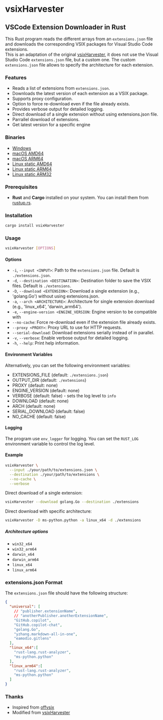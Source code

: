 # vsixHarvester

## VSCode Extension Downloader in Rust

This Rust program reads the different arrays from an `extensions.json` file and downloads the corresponding VSIX packages for Visual Studio Code extensions.  
This is an adaptation of the original [vsixHarvester](https://github.com/ShortArrow/vsixHarvester), it does not use the Visual Studio Code `extensions.json` file, but a custom one. The custom `extensions.json` file allows to specify the architecture for each extension.

### Features

- Reads a list of extensions from `extensions.json`.
- Downloads the latest version of each extension as a VSIX package.
- Supports proxy configuration.
- Option to force re-download even if the file already exists.
- Provides verbose output for detailed logging.
- Direct download of a single extension without using extensions.json file.
- Parrallel download of extensions.
- Get latest version for a specific engine

### Binaries

- [Windows](https://github.com/sctg-development/vsixHarvester/releases/download/0.2.6/vsixHarvester_windows_amd64_0.2.6.exe)
- [macOS AMD64](https://github.com/sctg-development/vsixHarvester/releases/download/0.2.6/vsixHarvester_macos_amd64_0.2.6)
- [macOS ARM64](https://github.com/sctg-development/vsixHarvester/releases/download/0.2.6/vsixHarvester_macos_arm64_0.2.6)
- [Linux static AMD64](https://github.com/sctg-development/vsixHarvester/releases/download/0.2.6/vsixHarvester_linux_amd64_static_0.2.6)
- [Linux static ARM64](https://github.com/sctg-development/vsixHarvester/releases/download/0.2.6/vsixHarvester_linux_arm64_static_0.2.6)
- [Linux static ARM32](https://github.com/sctg-development/vsixHarvester/releases/download/0.2.6/vsixHarvester_linux_armhf_static_0.2.6)
  
### Prerequisites

- **Rust** and **Cargo** installed on your system. You can install them from [rustup.rs](https://rustup.rs/).

### Installation

```sh
cargo install vsixHarvester
```

### Usage

```sh
vsixHarvester [OPTIONS]
```

#### Options

- `-i`, `--input <INPUT>`: Path to the `extensions.json` file. Default is `./extensions.json`.
- `-d`, `--destination <DESTINATION>`: Destination folder to save the VSIX files. Default is `./extensions`.
- `-D`, `--download <EXTENSION>`: Download a single extension (e.g., 'golang.Go') without using extensions.json.
- `-a`, `--arch <ARCHITECTURE>`: Architecture for single extension download (e.g., 'linux_x64', 'darwin_arm64').
- `-e`, `--engine-version <ENGINE_VERSION`: Engine version to be compatible with
- `--no-cache`: Force re-download even if the extension file already exists.
- `--proxy <PROXY>`: Proxy URL to use for HTTP requests.
- `--serial-download`: Download extensions serially instead of in parallel.
- `-v`, `--verbose`: Enable verbose output for detailed logging.
- `-h`, `--help`: Print help information.

#### Environment Variables

Alternatively, you can set the following environment variables:

- EXTENSIONS_FILE (default: `./extensions.json`)
- OUTPUT_DIR (default: `./extensions`)
- PROXY (default: none)
- ENGINE_VERSION (default: none)
- VERBOSE (default: false) - sets the log level to `info`
- DOWNLOAD (default: none)
- ARCH (default: none)
- SERIAL_DOWNLOAD (default: false)
- NO_CACHE (default: false)
  
#### Logging

The program use `env_logger` for logging. You can set the `RUST_LOG` environment variable to control the log level.

#### Example

```sh
vsixHarvester \
  --input ./your/path/to/extensions.json \
  --destination ./your/path/to/extensions \
  --no-cache \
  --verbose
```

Direct download of a single extension:

```sh
vsixHarvester --download golang.Go --destination ./extensions
```

Direct download with specific architecture:

```sh
vsixHarvester -D ms-python.python -a linux_x64 -d ./extensions
```

##### Architecture options

- `win32_x64`
- `win32_arm64`
- `darwin_x64`
- `darwin_arm64`
- `linux_x64`
- `linux_arm64`

### extensions.json Format

The `extensions.json` file should have the following structure:

```json
{
  "universal": [
    // "publisher.extensionName",
    // "anotherPublisher.anotherExtensionName",
    "GitHub.copilot",
    "GitHub.copilot-chat",
    "golang.Go",
    "yzhang.markdown-all-in-one",
    "eamodio.gitlens"
  ],
  "linux_x64":[
    "rust-lang.rust-analyzer",
    "ms-python.python"
  ],
  "linux_arm64":[
    "rust-lang.rust-analyzer",
    "ms-python.python"
  ]
}
```

### Thanks

- Inspired from [offvsix](https://github.com/exaluc/offvsix)
- Modified from [vsixHarvester](https://github.com/ShortArrow/vsixHarvester)
